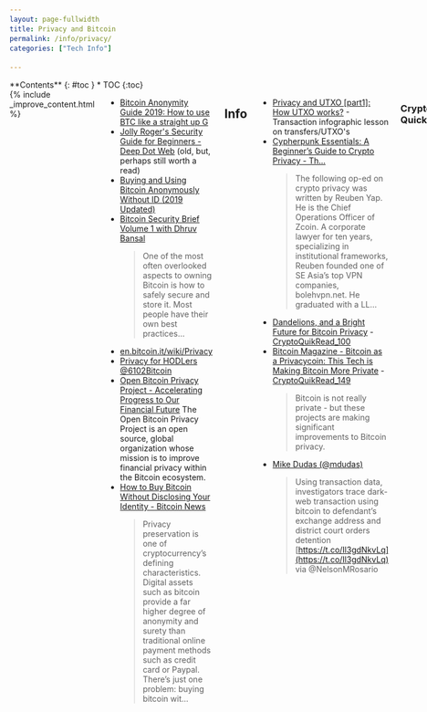 ```yaml
---
layout: page-fullwidth
title: Privacy and Bitcoin
permalink: /info/privacy/
categories: ["Tech Info"]

---
```



<div class="row">
<div class="medium-3 medium-push-9 columns" markdown="1">
<div class="panel radius" markdown="1">
**Contents**
{: #toc }
*  TOC
{:toc}
</div>
</div><!-- /.medium-4.columns -->



<div class="medium-9 medium-pull-3 columns" markdown="1">
{% include _improve_content.html %}

* [Bitcoin Anonymity Guide 2019: How to use BTC like a straight up G](https://www.coincache.net/2019/01/02/bitcoin-anonymity-guide-2019-how-to-use-btc-like-a-straight-up-g/?v=3e8d115eb4b3) 
* [Jolly Roger's Security Guide for Beginners - Deep Dot Web](https://gir.pub/deepdotweb/jolly-rogers-security-guide-for-beginners/) (old, but, perhaps still worth a read) 
* [Buying and Using Bitcoin Anonymously Without ID (2019 Updated)](https://99bitcoins.com/buy-bitcoin/anonymously-without-id/)
* [Bitcoin Security Brief Volume 1 with Dhruv Bansal](https://link.medium.com/hYHYNewq9Y)
  > One of the most often overlooked aspects to owning Bitcoin is how to safely secure and store it. Most people have their own best practices…
* [en.bitcoin.it/wiki/Privacy](https://en.bitcoin.it/wiki/Privacy)
* [Privacy for HODLers @6102Bitcoin](https://github.com/6102bitcoin/FAQ/blob/master/hodl-privacy.md)
* [Open Bitcoin Privacy Project - Accelerating Progress to Our Financial Future](http://www.openbitcoinprivacyproject.org/)
  The Open Bitcoin Privacy Project is an open source, global organization whose mission is to improve financial privacy within the Bitcoin ecosystem.
* [How to Buy Bitcoin Without Disclosing Your Identity - Bitcoin News](https://news.bitcoin.com/how-to-buy-bitcoin-without-disclosing-your-identity)
  > Privacy preservation is one of cryptocurrency’s defining characteristics. Digital assets such as bitcoin provide a far higher degree of anonymity and surety than traditional online payment methods such as credit card or Paypal. There’s just one problem: buying bitcoin wit...

## Info

* [Privacy and UTXO [part1]: How UTXO works?](https://www.bitcoindesigned.com/infographics/privacy-and-utxo-part-1) - Transaction infographic lesson on transfers/UTXO's
* [Cypherpunk Essentials: A Beginner’s Guide to Crypto Privacy - Th...](https://thebitcoinnews.com/cypherpunk-essentials-a-beginners-guide-to-crypto-privacy)
  > The following op-ed on crypto privacy was written by Reuben Yap. He is the Chief Operations Officer of Zcoin. A corporate lawyer for ten years, specializing in institutional frameworks, Reuben founded one of SE Asia’s top VPN companies, bolehvpn.net. He graduated with a LL...
* [Dandelions, and a Bright Future for Bitcoin Privacy](https://medium.com/@thecryptoconomy/dandelions-and-a-bright-future-for-bitcoin-privacy-712dbc4b1ec5) - [CryptoQuikRead_100](https://anchor.fm/thecryptoconomy/episodes/CryptoQuikRead_100---Dandelions-and-a-Bright-Future-for-Bitcoin-Privacy-e2ndrg)
* [Bitcoin Magazine - Bitcoin as a Privacycoin: This Tech is Making Bitcoin More Private](https://bitcoinmagazine.com/articles/bitcoin-privacycoin-tech-making-bitcoin-more-private/) - [CryptoQuikRead_149](https://anchor.fm/thecryptoconomy/episodes/CryptoQuikRead_149---Bitcoin-as-a-PrivacyCoin-e2ndpr) 
  > Bitcoin is not really private - but these projects are making significant improvements to Bitcoin privacy.
* [Mike Dudas (@mdudas)](https://twitter.com/mdudas/status/1165745781862780929?s=12)
  > Using transaction data, investigators trace dark-web transaction using bitcoin to defendant’s exchange address and district court orders detention [https://t.co/Il3gdNkvLq](https://t.co/Il3gdNkvLq) via @NelsonMRosario

### Cryptoconomy QuickReads

* CryptoQuikRead_085 - [Increasing Bitcoin Privacy Using the Lightning Network](https://anchor.fm/thecryptoconomy/episodes/CryptoQuikRead_085---Increasing-Bitcoin-Privacy-Using-the-Lightning-Network-e2ndru)
* CryptoQuikRead_165 - [Why Privacy Matters](https://anchor.fm/thecryptoconomy/episodes/CryptoQuikRead_165---Why-Privacy-Matters-e2ndp9)
* CryptoChat_12 - [Talking Privacy, Bitcoin & the New Economy with the Raleigh Bitcoin Meetup](https://anchor.fm/thecryptoconomy/episodes/CryptoChat_12---Talking-Privacy--Bitcoin--the-New-Economy-with-the-Raleigh-Bitcoin-Meetup-e4ar2g)
* CryptoQuikRead_227 - [Bitcoin is a Hedge Against the Cashless Society](https://anchor.fm/thecryptoconomy/episodes/CryptoQuikRead_227---Bitcoin-is-a-Hedge-Against-the-Cashless-Society-e3l5ne)

## Wallets

* [Wasabi: Privacy Focused Bitcoin Wallet for Desktop – nopara73 ...](https://medium.com/@nopara73/wasabi-privacy-focused-bitcoin-wallet-for-desktop-3962d567045a)
  > A few days ago I gave a talk at the Building on Bitcoin conference, where I unveiled Wasabi Wallet that will bring Bitcoin Privacy to a…
* CryptoQuikRead_112 - [Wasabi Privacy Focused Bitcoin Wallet](https://anchor.fm/thecryptoconomy/episodes/CryptoQuikRead_112---Wasabi-Privacy-Focused-Bitcoin-Wallet-e2ndr4)


### Mixers

* [BestMixer.io’s Bitcoin Blender Aims to Bring Anonymity Back to C...](https://thebitcoinnews.com/bestmixer-ios-bitcoin-blender-aims-to-bring-anonymity-back-to-crypto/)
  > The BestMixer.io development team has introduced their next generation bitcoin blender in an effort aimed at disrupting the quickening pace of blockchain analysis firms such as Chainalysis. The reason behind the move is simple: cryptocurrency is not anonymous but it pretends ...
* [r/Bitcoin - Bitcoin mixers](https://www.reddit.com/r/Bitcoin/comments/az9rap/bitcoin_mixers/)
* [Samourai vs Wasabi Mixing Architecture](https://medium.com/@nopara73/samourai-vs-wasabi-mixing-architecture-18b92b3ca17b)
  > You have 3.5BTC that you want to mix with either Whirlpool or with Wasabi. For the sake of comparison, I assume 1BTC base denominations…
* [6102Bitcoin (@6102bitcoin)](https://twitter.com/6102bitcoin/status/1187623411343867905?s=20)
  > @nopara73 Take your time. Read these articles. + “Diving head first into Whirlpool Anonymity Sets.” by Samourai Wallet [https://t.co/sckMsP2tyI](https://t.co/sckMsP2tyI) + “Tracking the PlusToken Whale: Attempted Bitcoin Mixing and Its Impact on Wasabi Wallet” by ErgoBTC [https://t.co/hAev](https://t.co/hAev)...
* CryptoQuikRead_138 - [Traditional Bitcoin Mixers](https://anchor.fm/thecryptoconomy/episodes/CryptoQuikRead_138---Traditional-Bitcoin-Mixers-e2ndq5)
* [BestMixer.io’s Bitcoin Blender Aims to Bring Anonymity Back to C...](https://thebitcoinnews.com/bestmixer-ios-bitcoin-blender-aims-to-bring-anonymity-back-to-crypto/)
  > The BestMixer.io development team has introduced their next generation bitcoin blender in an effort aimed at disrupting the quickening pace of blockchain analysis firms such as Chainalysis. The reason behind the move is simple: cryptocurrency is not anonymous but it pretends ...
* [Introduction to Mix Networks and Anonymous Communication Networks ...](https://leastauthority.com/blog/mixnet-intro/)
Least Authority was formed in 2011 to create freedom-compatible technologies. We are a small team who believe that freedom matters in Internet technology. You can take advantage of online services while retaining control over your own data. We're here to make it easy.


![](/assets/img/bitcoin-privacy.png)

## Digital Privacy

*Not Specific to Bitcoin*

* [Sarah Jamie Lewis (@SarahJamieLewis)](https://twitter.com/SarahJamieLewis/status/1026340294818582533)
  > If you are waiting for a government to give you meaningful privacy from surveillance you are going to be waiting a long time. Privacy is consent. Consent is, unfortunately, something that you sometimes have to enforce.
* [Jameson Lopp (@lopp)](https://twitter.com/lopp/status/1026139157125640192)
  > The cost of maintaining one's privacy continues to rise as the cost of surveillance technology continues to fall. Most folks have neither the time nor the money to properly protect their privacy these days. Cypherpunks are the intolerant minority, the Spartans defending th...
* [Payment Systems and Privacy](https://research.stlouisfed.org/publications/review/2018/07/16/payment-systems-and-privacy)  by Charles Kahn - 2018-07-16
  > Abstract: Privacy in payments is desired not just for illegal transactions, but also for protection from malfeasance or negligence by counterparties or by the payments system provider itself. Proposals to abolish cash take inadequate account of these legitimate demands for privacy. While central banks can play a useful role in setting standards for payments privacy, they are unlikely to have a comparative advantage at providing privacy. Therefore the replacement of cash by central bank electronic money is likely to spur demand for alternative means of payments to solve specific privacy problems.
* [Privacy Tools | Encryption against global mass surveillance](https://www.privacytools.io/)
  > You are being watched! Knowledge, encryption and privacy tools to protect you against global mass surveillance.
* [You May Have 'Nothing to Hide' But You Still Have Something to Fear](https://www.aclu.org/blog/national-security/secrecy/you-may-have-nothing-hide-you-still-have-something-fear)
  > This post was first published on MSNBC.com.In the wake of recent news that the NSA is spying on Americans, I have been particularly struck by the argument that "if you've got nothing to hide, you've got nothing to fear."At first blush, this argument might seem sound – after...
* [Nothing to hide argument - wikipedia](https://en.wikipedia.org/wiki/Nothing_to_hide_argument)
  > The nothing to hide argument states that government surveillance programs do not threaten privacy unless they uncover illegal activities, and that if they do uncover illegal activities, the person committing these activities does not have the right to keep them private. Hence...
* [Jameson Lopp (@lopp)](https://twitter.com/lopp/status/1048382404459724800)
  > "It's possible to measure the scalability of a system, but it's impossible to empirically evaluate privacy - we have to resort to thought experiments. As such, it's quite challenging to decide upon privacy and scalability trade-offs." - @secparam #ScalingBitcoin
* [Erinn Atwater (@errorinn)](https://twitter.com/errorinn/status/1048723006271381504)
  > i want an internet where my privacy can't be invaded by third parties, but also i don't have to run my own damn server for everything. just got step one working: send a file! p2p with bidirectional authentication, metadata resistance, and easy verified contact management
* [The Seven Foundational Principles of Privacy by Design](https://www.ryerson.ca/pbdce/certification/seven-foundational-principles-of-privacy-by-design)
  > Privacy by Design is a concept Dr. Ann Cavoukian developed back in the 90’s, to address the ever-growing and systemic effects of Information and Communication Technologies, and of large-scale networked data systems.
* [Christopher Allen (@ChristopherA)](https://twitter.com/ChristopherA/status/1090791869313736704)
  > I highly suggest more of the #RebootingWebOfTrust community, the W3C Credentials CG, and the broader decentralized web community read this book and support @SarahJamieLewis by paying for a copy. But read it! Being LGBTA may not be your reason for privacy, but similar probl...
* [gHacks Technology News](https://www.ghacks.net/)
  > Ghacks Technology News is a tech blog that reviews software, apps, Internet services, and offers tips and tricks about Windows, Android, and other systems.
* [Pirate Beachbum (@piratebeachbum)](https://twitter.com/piratebeachbum/status/1136023941703770117?s=12)
  > For all you privacy freaks, here is a must read that validates any sense of privacy we think we have has been compromised the last 20 plus years. It’s worse than you ever imagined!
* [The CIA Spied on People Through Their Smart TVs, Leaked Documents Reveal (2017)](https://news.ycombinator.com/item?id=20206536)
* [When Myspace Was King, Employees Abused a Tool Called ‘Overlord’ to Spy on Users](https://news.ycombinator.com/item?id=20267562)
* [Evan Sultanik (@ESultanik)](https://twitter.com/esultanik/status/1129026681291911168?s=12)
  > Telegram is *never* the solution. Friends don't let friends use Telegram. This'll be a thread! [https://t.co/ogHmNZkOg4](https://t.co/ogHmNZkOg4)
* [Supreme Court and Digital Privacy: Should Blockchain Companies Cha...](https://caitlin-long.com/2018/06/28/supreme-court-and-digital-privacy-should-blockchain-companies-challenge-the-bank-secrecy-act/)
  > Digital privacy law experts predict a flood of litigation testing the constitutionality of government data collection practices after the Supreme Court’s Carpenter decision on cell phone data…
* [VPN⁰: A Privacy-Preserving Distributed Virtual Private Network |...](https://brave.com/vpn0-a-privacy-preserving-distributed-virtual-private-network/)
  > Distributed virtual private networks (dVPNs) are a new form of VPN with no central authority. In a dVPN, users are both VPN clients and relay/exit nodes as in a Peer-to-Peer (P2P) network. While dVPNs make strong privacy claims, they also carry the risk that a user will inadv...
* [VPN⁰: A Privacy-Preserving Distributed VPN](https://news.ycombinator.com/item?id=21169768)

## Related Posts

{% include list-posts category='Tech Info' %}

</div>
</div>